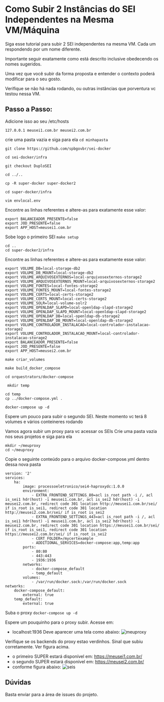 # Como Subir 2 Instâncias do SEI Independentes na Mesma VM/Máquina

Siga esse tutorial para subir 2 SEI independentes na mesma VM. Cada um respondendo por um nome diferente.

Importante seguir exatamente como está descrito inclusive obedecendo os nomes sugeridos.

Uma vez que você subir da forma proposta e entender o contexto poderá modificar para o seu gosto.

Verifique se não há nada rodando, ou outras instâncias que porventura vc testou nessa VM.

## Passo a Passo:

Adicione isso ao seu /etc/hosts
```
127.0.0.1 meusei1.com.br meusei2.com.br
``` 
crie uma pasta vazia e siga para ela
``` cd minhapasta ``` 
 
``` git clone https://github.com/spbgovbr/sei-docker ```

``` cd sei-docker/infra ```

``` git checkout DuploSEI ```

``` cd ../.. ```

``` cp -R super-docker super-docker2 ```

``` cd super-docker/infra ```

``` vim envlocal.env ```

Encontre as linhas referentes e altere-as para exatamente esse valor:
``` 
export BALANCEADOR_PRESENTE=false
export JOD_PRESENTE=false
export APP_HOST=meusei1.com.br 
```

Sobe logo o primeiro SEI
``` make setup ```


``` 
cd .. 
cd super-docker2/infra
```
Encontre as linhas referentes e altere-as para exatamente esse valor:
```
export VOLUME_DB=local-storage-db2
export VOLUME_DB_MOUNT=local-storage-db2
export VOLUME_ARQUIVOSEXTERNOS=local-arquivosexternos-storage2
export VOLUME_ARQUIVOSEXTERNOS_MOUNT=local-arquivosexternos-storage2
export VOLUME_FONTES=local-fontes-storage2
export VOLUME_FONTES_MOUNT=local-fontes-storage2
export VOLUME_CERTS=local-certs-storage2
export VOLUME_CERTS_MOUNT=local-certs-storage2
export VOLUME_SOLR=local-volume-solr2
export VOLUME_OPENLDAP_SLAPD=local-openldap-slapd-storage2
export VOLUME_OPENLDAP_SLAPD_MOUNT=local-openldap-slapd-storage2
export VOLUME_OPENLDAP_DB=local-openldap-db-storage2
export VOLUME_OPENLDAP_DB_MOUNT=local-openldap-db-storage2
export VOLUME_CONTROLADOR_INSTALACAO=local-controlador-instalacao-storage2
export VOLUME_CONTROLADOR_INSTALACAO_MOUNT=local-controlador-instalacao-storage2
export BALANCEADOR_PRESENTE=false
export JOD_PRESENTE=false
export APP_HOST=meusei2.com.br
```

``` make criar_volumes ```

``` make build_docker_compose ```

``` cd orquestrators/docker-compose ```

```  mkdir temp ```

``` 
cd temp 
cp ../docker-compose.yml .
```

``` docker-compose up -d ```

Espere um pouco para subir o segundo SEI.
Neste momento vc terá 8 volumes e vários conteineres rodando

Vamos agora subir um proxy para vc acessar os SEIs
Crie uma pasta vazia nos seus projetos e siga para ela
``` 
mkdir ~/meuproxy
cd ~/meuproxy
 ```

Copie o seguinte conteúdo para o arquivo docker-compose.yml dentro dessa nova pasta
``` 
version: '2'
services:
    ha:
        image: processoeletronico/sei4-haproxydc:1.0.0
        environment:
            - EXTRA_FRONTEND_SETTINGS_80=acl is_root path -i /, acl is_sei1 hdr(host) -i meusei1.com.br, acl is_sei2 hdr(host) -i meusei2.com.br, redirect code 301 location http://meusei1.com.br/sei/ if is_root is_sei1, redirect code 301 location http://meusei2.com.br/sei/ if is_root is_sei2
            - EXTRA_FRONTEND_SETTINGS_443=acl is_root path -i /, acl is_sei1 hdr(host) -i meusei1.com.br, acl is_sei2 hdr(host) -i meusei2.com.br, redirect code 301 location https://meusei1.com.br/sei/ if is_root is_sei1, redirect code 301 location https://meusei2.com.br/sei/ if is_root is_sei2
            - CERT_FOLDER=/mycertexample
            - ADDITIONAL_SERVICES=docker-compose:app,temp:app
        ports:
            - 80:80
            - 443:443
            - 1936:1936
        networks:
            - docker-compose_default
            - temp_default
        volumes:
            - /var/run/docker.sock:/var/run/docker.sock
networks:
    docker-compose_default:
        external: true
    temp_default:
        external: true
 ```

Suba o proxy
``` docker-compose up -d ```

Espere um pouquinho para o proxy subir.
Acesse em:

- localhost:1936
Deve aparecer uma tela como abaixo:
![meuproxy](https://raw.githubusercontent.com/spbgovbr/sei-docker-binarios/main/docs/images/duplosei/haproxy.jpg)

Verifique se os backends do proxy estao verdinhos. Sinal que subiu corretamente. Ver figura acima.

- o primeiro SUPER estará disponível em: https://meusei1.com.br/
- o segundo SUPER estará disponível em: https://meusei2.com.br/
- conforme figura abaixo:
![seis](https://github.com/spbgovbr/sei-docker-binarios/raw/main/docs/images/duplosei/seisladoalado.jpg)


## Dúvidas

Basta enviar para a área de issues do projeto.